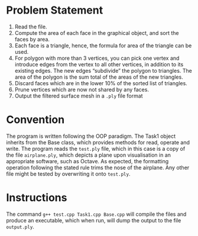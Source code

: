 # Problem Statement

1. Read the file.
2. Compute the area of each face in the graphical object, and sort the faces by area.
3. Each face is a triangle, hence, the formula for area of the triangle can be used.
4. For polygon with more than 3 vertices, you can pick one vertex and introduce edges
from the vertex to all other vertices, in addition to its existing edges. The new edges
“subdivide” the polygon to triangles. The area of the polygon is the sum total of the
areas of the new triangles.
5. Discard faces which are in the lower 10% of the sorted list of triangles.
6. Prune vertices which are now not shared by any faces.
7. Output the filtered surface mesh in a `.ply` file format

# Convention
The program is written following the OOP paradigm. The Task1 object inherits from the Base class, which provides methods for read, operate and write. The program reads the `test.ply` file, which in this case is a copy of the file `airplane.ply`, which depicts a plane upon visualisation in an appropriate software, such as Octave. As expected, the formatting operation following the stated rule trims the nose of the airplane. Any other file might be tested by overwriting it onto `test.ply`.

# Instructions
The command `g++ test.cpp Task1.cpp Base.cpp` will compile the files and produce an executable, which when run, will dump the output to the file `output.ply`. 
